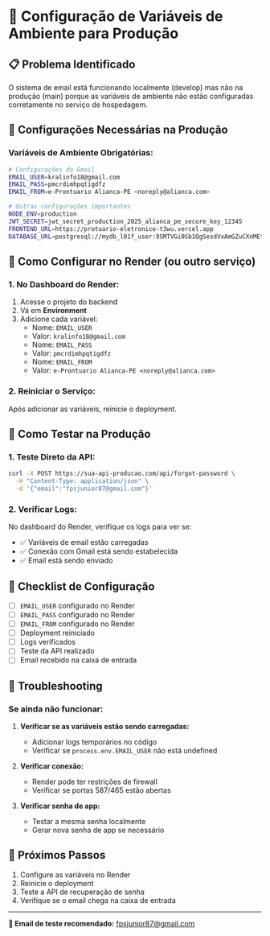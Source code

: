 # 🚀 Configuração de Variáveis de Ambiente para Produção

## 📋 Problema Identificado
O sistema de email está funcionando localmente (develop) mas não na produção (main) porque as variáveis de ambiente não estão configuradas corretamente no serviço de hospedagem.

## 🔧 Configurações Necessárias na Produção

### **Variáveis de Ambiente Obrigatórias:**

```bash
# Configurações do Gmail
EMAIL_USER=kralinfo18@gmail.com
EMAIL_PASS=pmcrdimhpqtigdfz
EMAIL_FROM=e-Prontuario Alianca-PE <noreply@alianca.com>

# Outras configurações importantes
NODE_ENV=production
JWT_SECRET=jwt_secret_production_2025_alianca_pe_secure_key_12345
FRONTEND_URL=https://protuario-eletronico-t3wu.vercel.app
DATABASE_URL=postgresql://mydb_l01f_user:9SMTVGi0Sb1QgSesdVxAmGZuCXnMEtKJ@dpg-d1jjelemcj7s739u1vjg-a.oregon-postgres.render.com/mydb_l01f
```

## 🎯 Como Configurar no Render (ou outro serviço)

### **1. No Dashboard do Render:**
1. Acesse o projeto do backend
2. Vá em **Environment**
3. Adicione cada variável:
   - Nome: `EMAIL_USER`
   - Valor: `kralinfo18@gmail.com`
   - Nome: `EMAIL_PASS`
   - Valor: `pmcrdimhpqtigdfz`
   - Nome: `EMAIL_FROM`
   - Valor: `e-Prontuario Alianca-PE <noreply@alianca.com>`

### **2. Reiniciar o Serviço:**
Após adicionar as variáveis, reinicie o deployment.

## 🧪 Como Testar na Produção

### **1. Teste Direto da API:**
```bash
curl -X POST https://sua-api-producao.com/api/forgot-password \
  -H "Content-Type: application/json" \
  -d '{"email":"fpsjunior87@gmail.com"}'
```

### **2. Verificar Logs:**
No dashboard do Render, verifique os logs para ver se:
- ✅ Variáveis de email estão carregadas
- ✅ Conexão com Gmail está sendo estabelecida
- ✅ Email está sendo enviado

## 📝 Checklist de Configuração

- [ ] `EMAIL_USER` configurado no Render
- [ ] `EMAIL_PASS` configurado no Render  
- [ ] `EMAIL_FROM` configurado no Render
- [ ] Deployment reiniciado
- [ ] Logs verificados
- [ ] Teste da API realizado
- [ ] Email recebido na caixa de entrada

## 🚨 Troubleshooting

### **Se ainda não funcionar:**

1. **Verificar se as variáveis estão sendo carregadas:**
   - Adicionar logs temporários no código
   - Verificar se `process.env.EMAIL_USER` não está undefined

2. **Verificar conexão:**
   - Render pode ter restrições de firewall
   - Verificar se portas 587/465 estão abertas

3. **Verificar senha de app:**
   - Testar a mesma senha localmente
   - Gerar nova senha de app se necessário

## 🔄 Próximos Passos

1. Configure as variáveis no Render
2. Reinicie o deployment
3. Teste a API de recuperação de senha
4. Verifique se o email chega na caixa de entrada

---
**📧 Email de teste recomendado:** fpsjunior87@gmail.com
